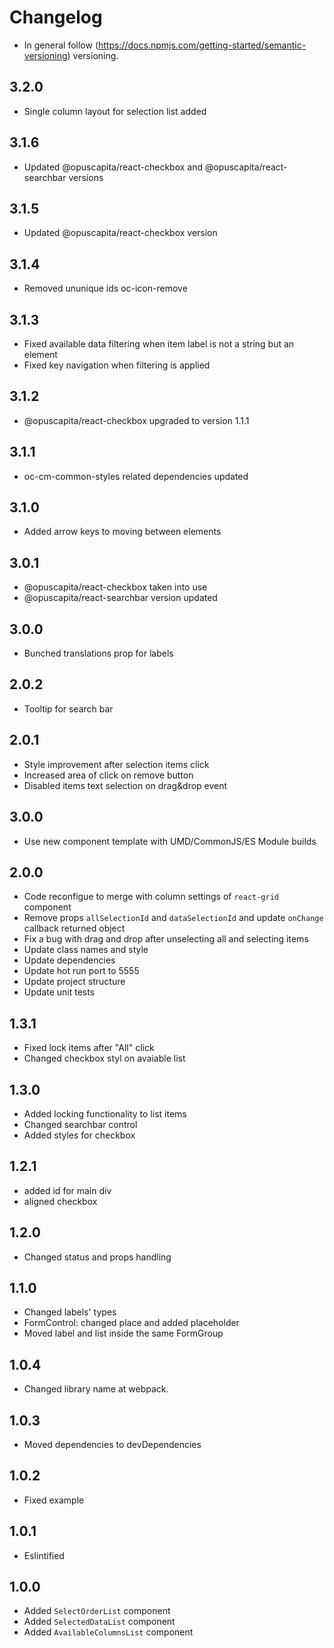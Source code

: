 # Changelog

- In general follow (https://docs.npmjs.com/getting-started/semantic-versioning) versioning.

## <next>

## 3.2.0

- Single column layout for selection list added

## 3.1.6

- Updated @opuscapita/react-checkbox and @opuscapita/react-searchbar versions

## 3.1.5

- Updated @opuscapita/react-checkbox version

## 3.1.4

- Removed ununique ids oc-icon-remove

## 3.1.3

- Fixed available data filtering when item label is not a string but an element
- Fixed key navigation when filtering is applied

## 3.1.2

- @opuscapita/react-checkbox upgraded to version 1.1.1

## 3.1.1

- oc-cm-common-styles related dependencies updated

## 3.1.0

- Added arrow keys to moving between elements

## 3.0.1

- @opuscapita/react-checkbox taken into use
- @opuscapita/react-searchbar version updated

## 3.0.0

- Bunched translations prop for labels

## 2.0.2

- Tooltip for search bar

## 2.0.1

- Style improvement after selection items click
- Increased area of click on remove button
- Disabled items text selection on drag&drop event

## 3.0.0

- Use new component template with UMD/CommonJS/ES Module builds

## 2.0.0

- Code reconfigue to merge with column settings of `react-grid` component
- Remove props `allSelectionId` and `dataSelectionId` and update `onChange` callback returned object
- Fix a bug with drag and drop after unselecting all and selecting items
- Update class names and style
- Update dependencies
- Update hot run port to 5555
- Update project structure
- Update unit tests

## 1.3.1

- Fixed lock items after "All" click
- Changed checkbox styl on avaiable list

## 1.3.0

- Added locking functionality to list items
- Changed searchbar control
- Added styles for checkbox

## 1.2.1

- added id for main div
- aligned checkbox

## 1.2.0

- Changed status and props handling

## 1.1.0

- Changed labels' types
- FormControl: changed place and added placeholder
- Moved label and list inside the same FormGroup

## 1.0.4

- Changed library name at webpack.

## 1.0.3

- Moved dependencies to devDependencies

## 1.0.2

- Fixed example

## 1.0.1

- Eslintified

## 1.0.0

- Added `SelectOrderList` component
- Added `SelectedDataList` component
- Added `AvailableColumnsList` component
